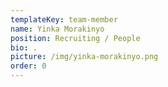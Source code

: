 ```yaml
---
templateKey: team-member
name: Yinka Morakinyo
position: Recruiting / People
bio: .
picture: /img/yinka-morakinyo.png
order: 0
---
```


